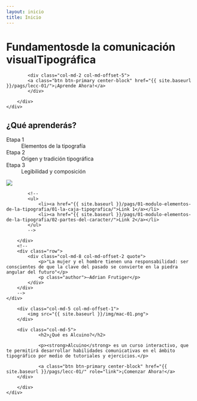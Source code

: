 ```yaml
---
layout: inicio
title: Inicio
---
```



<div class="jumbotron" id="jumboinicio">
	<div class="container">
		<div class="col-md-12">
<!--		<span class="jumbo-back">ALCUINO</span> -->
			<h1>Fundamentos<span class="merri">de la comunicación visual</span>Tipográfica</h1>

			<div class="col-md-2 col-md-offset-5">
			<a class="btn btn-primary center-block" href="{{ site.baseurl }}/pags/lecc-01/">¡Aprende Ahora!</a>
			</div>

		</div>
	</div>
</div>
<div class="seccion dos" id="seccion-1">
	<div class="container">
		<div class="row">
			<div class="col-md-5 col-md-offset-1">
				<h2>¿Qué aprenderás?</h2>
				<dl>
					<div class="lsit-item">
						<dt>Etapa 1</dt>
							<dd>Elementos de la tipografía</dd>
					</div>
					<div class="lsit-item">
						<dt>Etapa 2</dt>
							<dd>Origen y tradición tipográfica</dd>
					</div>
					<div class="lsit-item">
						<dt>Etapa 3</dt>
							<dd>Legibilidad y composición</dd>
					</div>
				</dl>
			</div>
			<div class="col-md-5">
				<img class="anti-seccion pull-right" src="{{ site.baseurl }}/img/alcuino-01.png">
			</div>
			
			
			<!--
			<ul>
				<li><a href="{{ site.baseurl }}/pags/01-modulo-elementos-de-la-tipografia/01-la-caja-tipografica/">Link 1</a></li>
				<li><a href="{{ site.baseurl }}/pags/01-modulo-elementos-de-la-tipografia/02-partes-del-caracter/">Link 2</a></li>
			</ul>
			-->
				
		</div>
		<!--
		<div class="row">
			<div class="col-md-8 col-md-offset-2 quote">
				<p>"La mujer y el hombre tienen una responsabilidad: ser conscientes de que la clave del pasado se convierte en la piedra angular del futuro"</p>
				<p class="author">–Adrian Frutiger</p>
			</div>
		</div>
		-->
	</div>
</div>

<div class="seccion uno" id="seccion-2">
	<div class="container">
		<div class="row">

		<div class="col-md-5 col-md-offset-1">
			<img src="{{ site.baseurl }}/img/mac-01.png">
		</div>

		<div class="col-md-5">
				<h2>¿Qué es Alcuino?</h2>

				<p><strong>Alcuino</strong> es un curso interactivo, que te permitirá desarrollar habilidades comunicativas en el ámbito tipográfico por medio de tutoriales y ejercicios.</p>

				<a class="btn btn-primary center-block" href="{{ site.baseurl }}/pags/lecc-01/" role="link">¡Comenzar Ahora!</a>
		</div>

		</div>
	</div>
</div>

<!--
<div class="seccion uno" id="seccion-2">
	<div class="container">
		<h2>¿Qué aprenderás?</h2>
		<div class="row">
			<div class="col-md-8">
				<p>Este curso se divide en tres módulos, de dificultad ascendente. En cada uno de ellos encontrarás diferentes lecciones de las cuales se desprenden conocimientos que te ayudarán a comprender desde cómo se conforman, hasta cómo se aplican e interactúan entre ellas las diferentes familias tipográficas.</p>
				<p></p>
			</div>
		</div>
	</div>
</div> -->
